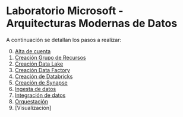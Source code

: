 # Laboratorio Microsoft - Arquitecturas Modernas de Datos

A continuación se detallan los pasos a realizar:

0. [Alta de cuenta](./Alta%20de%20Cuenta.md) 
1. [Creación Grupo de Recursos](./Creaci&oacute;n%20de%20Grupo%20de%20Recurso.md) 
2. [Creación Data Lake](./Creaci&oacute;n%20de%20Data%20Lake.md)
3. [Creación Data Factory](./Creaci&oacute;n%20de%20Data%20Factory.md)
4. [Creación de Databricks](./Creaci&oacute;n%20de%20Databricks.md)
5. [Creación de Synapse](./Creaci&oacute;n%20de%20Synapse.md)
6. [Ingesta de datos](./Ingesta%20de%20datos.md)
7. [Integración de datos](./Integraci&oacute;n%20de%20datos.md)
8. [Orquestación](./Orquestaci&oacute;n.md)
9. [Visualización]
